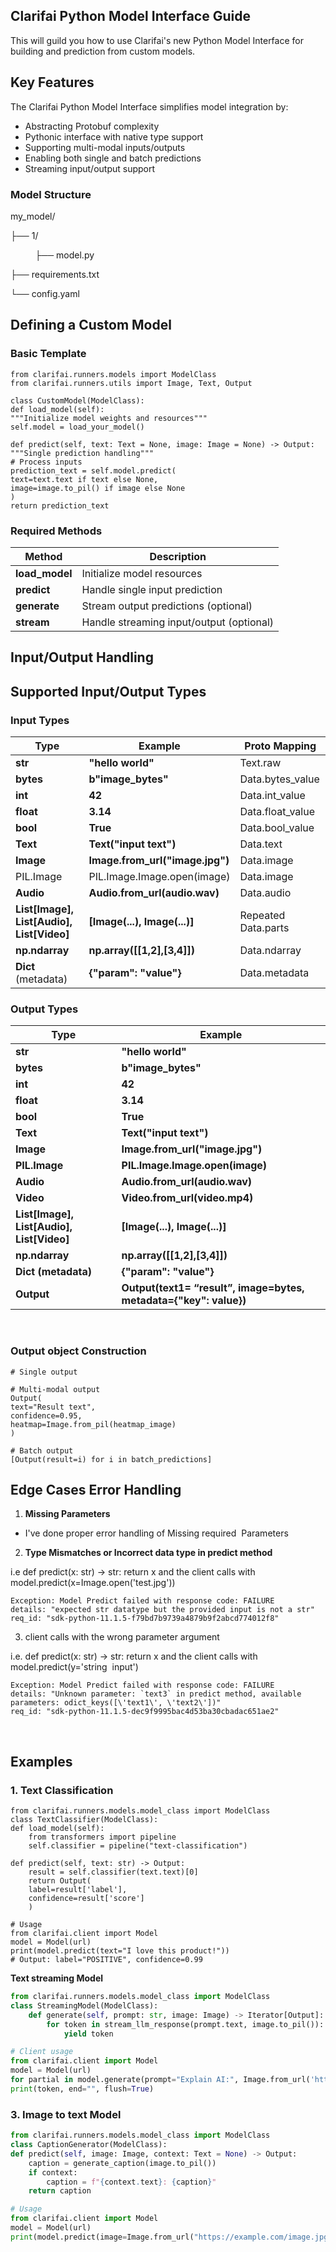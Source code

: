 ## **Clarifai Python Model Interface Guide**

This will guild you how to use Clarifai's new Python Model Interface for building and prediction from custom models.

## **Key Features** 

The Clarifai Python Model Interface simplifies model integration by:

* Abstracting Protobuf complexity
* Pythonic interface with native type support
* Supporting multi-modal inputs/outputs
* Enabling both single and batch predictions
* Streaming input/output support

### **Model Structure**

my\_model/

├── 1/

          ├── model.py

├── requirements.txt

└── config.yaml

## **Defining a Custom Model** 

### **Basic Template**

```plaintext
from clarifai.runners.models import ModelClass
from clarifai.runners.utils import Image, Text, Output

class CustomModel(ModelClass):
def load_model(self):
"""Initialize model weights and resources"""
self.model = load_your_model()

def predict(self, text: Text = None, image: Image = None) -> Output:
"""Single prediction handling"""
# Process inputs
prediction_text = self.model.predict(
text=text.text if text else None,
image=image.to_pil() if image else None
)
return prediction_text
```

### **Required Methods**

| Method | Description |
| --- | --- |
| **load\_model** | Initialize model resources |
| **predict** | Handle single input prediction |
| **generate** | Stream output predictions (optional) |
| **stream** | Handle streaming input/output (optional) |

## **Input/Output Handling** 

## **Supported Input/Output Types** 

### **Input Types**

| Type | Example | Proto Mapping |
| --- | --- | --- |
| **str** | **"hello world"** | Text.raw |
| **bytes** | **b"image\_bytes"** | Data.bytes\_value |
| **int** | **42** | Data.int\_value |
| **float** | **3.14** | Data.float\_value |
| **bool** | **True** | Data.bool\_value |
| **Text** | **Text("input text")** | Data.text |
| **Image** | **Image.from\_url("image.jpg")** | Data.image |
| PIL.Image | PIL.Image.Image.open(image) | Data.image |
| **Audio** | **Audio.from\_url(audio.wav)** | Data.audio |
| **List\[Image\], List\[Audio\], List\[Video\]** | **\[Image(...), Image(...)\]** | Repeated Data.parts |
| **np.ndarray** | **np.array(\[\[1,2\],\[3,4\]\])** | Data.ndarray |
| **Dict** (metadata) | **{"param": "value"}** | Data.metadata |

### **Output Types**

| Type | Example |
| --- | --- |
| **str** | **"hello world"** |
| **bytes** | **b"image\_bytes"** |
| **int** | **42** |
| **float** | **3.14** |
| **bool** | **True** |
| **Text** | **Text("input text")** |
| **Image** | **Image.from\_url("image.jpg")** |
| **PIL.Image** | **PIL.Image.Image.open(image)** |
| **Audio** | **Audio.from\_url(audio.wav)** |
| **Video** | **Video.from\_url(video.mp4)** |
| **List\[Image\], List\[Audio\], List\[Video\]** | **\[Image(...), Image(...)\]** |
| **np.ndarray** | **np.array(\[\[1,2\],\[3,4\]\])** |
| **Dict (metadata)** | **{"param": "value"}** |
| **Output** | **Output(text1= “result”, image=bytes, metadata={"key": value})** |


 

### **Output object Construction**

```plaintext
# Single output

# Multi-modal output
Output(
text="Result text",
confidence=0.95,
heatmap=Image.from_pil(heatmap_image)
)

# Batch output
[Output(result=i) for i in batch_predictions]
```

## **Edge Cases Error Handling**

1. **Missing Parameters**
* I've done proper error handling of Missing required  Parameters
2. **Type Mismatches or Incorrect data type in predict method**

i.e def predict(x: str) -> str: return x and the client calls with model.predict(x=Image.open('test.jpg'))

```plaintext
Exception: Model Predict failed with response code: FAILURE
details: "expected str datatype but the provided input is not a str"
req_id: "sdk-python-11.1.5-f79bd7b9739a4879b9f2abcd774012f8"
```

3. client calls with the wrong parameter argument

i.e. def predict(x: str) -> str: return x and the client calls with model.predict(y='string  input')


```plaintext
Exception: Model Predict failed with response code: FAILURE
details: "Unknown parameter: `text3` in predict method, available parameters: odict_keys([\'text1\', \'text2\'])"
req_id: "sdk-python-11.1.5-dec9f9995bac4d53ba30cbadac651ae2"
```


 

## **Examples**

### **1\. Text Classification**

```plaintext
from clarifai.runners.models.model_class import ModelClass
class TextClassifier(ModelClass):
def load_model(self):
    from transformers import pipeline
    self.classifier = pipeline("text-classification")

def predict(self, text: str) -> Output:
    result = self.classifier(text.text)[0]
    return Output(
    label=result['label'],
    confidence=result['score']
    )

# Usage
from clarifai.client import Model
model = Model(url)
print(model.predict(text="I love this product!"))
# Output: label="POSITIVE", confidence=0.99
```

**Text streaming Model**

```python
from clarifai.runners.models.model_class import ModelClass
class StreamingModel(ModelClass):
    def generate(self, prompt: str, image: Image) -> Iterator[Output]:
        for token in stream_llm_response(prompt.text, image.to_pil()):
            yield token

# Client usage
from clarifai.client import Model
model = Model(url)
for partial in model.generate(prompt="Explain AI:", Image.from_url('https://samples.clarifai.com/metro-north.jpg')):
print(token, end="", flush=True)
```

### **3\. Image to text Model**

```python
from clarifai.runners.models.model_class import ModelClass
class CaptionGenerator(ModelClass):
def predict(self, image: Image, context: Text = None) -> Output:
    caption = generate_caption(image.to_pil())
    if context:
        caption = f"{context.text}: {caption}"
    return caption

# Usage
from clarifai.client import Model
model = Model(url)
print(model.predict(image=Image.from_url("https://example.com/image.jpg"),context=Text("about the image"),))
```
